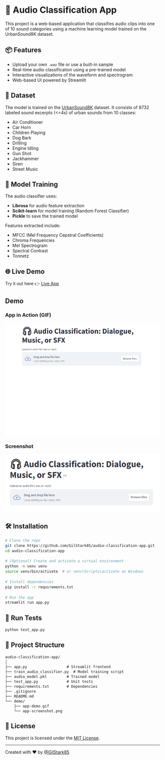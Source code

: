 # 🎵 Audio Classification App

This project is a web-based application that classifies audio clips into one of 10 sound categories using a machine learning model trained on the UrbanSound8K dataset.

## 📦 Features

- Upload your own `.wav` file or use a built-in sample
- Real-time audio classification using a pre-trained model
- Interactive visualizations of the waveform and spectrogram
- Web-based UI powered by Streamlit

## 📁 Dataset

The model is trained on the [UrbanSound8K](https://urbansounddataset.weebly.com/urbansound8k.html) dataset. It consists of 8732 labeled sound excerpts (<=4s) of urban sounds from 10 classes:
- Air Conditioner
- Car Horn
- Children Playing
- Dog Bark
- Drilling
- Engine Idling
- Gun Shot
- Jackhammer
- Siren
- Street Music

## 🤖 Model Training

The audio classifier uses:
- **Librosa** for audio feature extraction
- **Scikit-learn** for model training (Random Forest Classifier)
- **Pickle** to save the trained model

Features extracted include:
- MFCC (Mel Frequency Cepstral Coefficients)
- Chroma Frequencies
- Mel Spectrogram
- Spectral Contrast
- Tonnetz

## 🌐 Live Demo

Try it out here 👉 [Live App](https://audio-classification-app-hxmtmr7u4n4qpuaf974x2l.streamlit.app/)

## Demo

### App in Action (GIF)
![App Demo](demo/app-demo.gif)

### Screenshot
![App Screenshot](demo/app-screenshot.png)

## 🛠️ Installation

```bash
# Clone the repo
git clone https://github.com/GilStark85/audio-classification-app.git
cd audio-classification-app

# (Optional) Create and activate a virtual environment
python -m venv venv
source venv/bin/activate  # or venv\Scripts\activate on Windows

# Install dependencies
pip install -r requirements.txt

# Run the app
streamlit run app.py
```

## 🧪 Run Tests

```bash
python test_app.py
```

## 📁 Project Structure

```
audio-classification-app/
│
├── app.py                  # Streamlit frontend
├── train_audio_classifier.py  # Model training script
├── audio_model.pkl         # Trained model
├── test_app.py             # Unit tests
├── requirements.txt        # Dependencies
├── .gitignore
├── README.md
└── demo/
    ├── app-demo.gif
    └── app-screenshot.png
```

## 📝 License

This project is licensed under the [MIT License](LICENSE).

---

Created with ❤️ by [@GilStark85](https://github.com/GilStark85)
